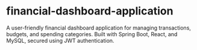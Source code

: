 # financial-dashboard-application
A user-friendly financial dashboard application for managing transactions, budgets, and spending categories. Built with Spring Boot, React, and MySQL, secured using JWT authentication.

